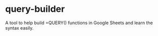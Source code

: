# query-builder

A tool to help build =QUERY() functions in Google Sheets and learn the syntax easily.

